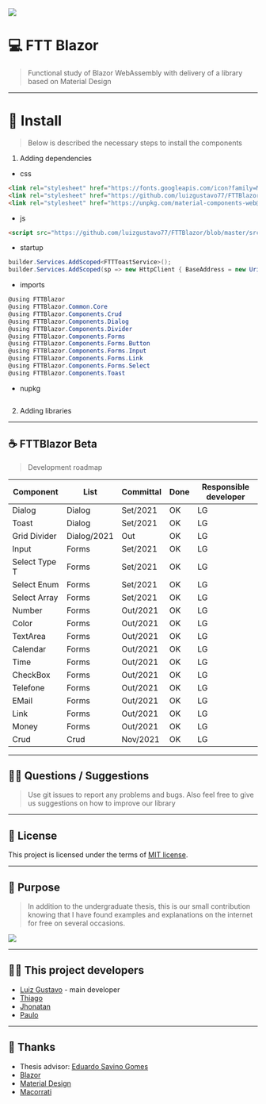 <img src="https://www.evertop.pl/wp-content/uploads/2021/01/grafiki_blog_blazor-06-1024x323.jpg">

# 💻 **FTT Blazor**
> Functional study of Blazor WebAssembly with delivery of a library based on Material Design

---

# 🧩 **Install**
> Below is described the necessary steps to install the components
1. Adding dependencies
- css
``` html
<link rel="stylesheet" href="https://fonts.googleapis.com/icon?family=Material+Icons" />
<link rel="stylesheet" href="https://github.com/luizgustavo77/FTTBlazor/blob/master/src/FTTBlazor/wwwroot/css/fttBlazor.css" /> 
<link rel="stylesheet" href="https://unpkg.com/material-components-web@latest/dist/material-components-web.min.css" />
````
- js
``` html
<script src="https://github.com/luizgustavo77/FTTBlazor/blob/master/src/FTTBlazor/wwwroot/js/fttBlazor.js"></script>
```
   - startup
``` c#
builder.Services.AddScoped<FTTToastService>();
builder.Services.AddScoped(sp => new HttpClient { BaseAddress = new Uri(builder.HostEnvironment.BaseAddress) });
```
- imports
``` c#
@using FTTBlazor
@using FTTBlazor.Common.Core
@using FTTBlazor.Components.Crud
@using FTTBlazor.Components.Dialog
@using FTTBlazor.Components.Divider
@using FTTBlazor.Components.Forms
@using FTTBlazor.Components.Forms.Button
@using FTTBlazor.Components.Forms.Input
@using FTTBlazor.Components.Forms.Link
@using FTTBlazor.Components.Forms.Select
@using FTTBlazor.Components.Toast
```
- nupkg
``` cmd

```
2. Adding libraries
---

## ☕ **FTTBlazor Beta**
> Development roadmap

| Component | List | Committal | Done | Responsible developer |
| --- | --- | --- | --- | --- |
| Dialog | Dialog | Set/2021 | OK | LG |
| Toast | Dialog | Set/2021 | OK | LG |
| Grid Divider | Dialog/2021 | Out | OK | LG |
| Input | Forms | Set/2021 | OK | LG |
| Select Type T  | Forms | Set/2021 | OK | LG |
| Select Enum  | Forms | Set/2021 | OK | LG |
| Select Array  | Forms | Set/2021 | OK | LG |
| Number | Forms | Out/2021 | OK | LG |
| Color | Forms | Out/2021 | OK | LG |
| TextArea | Forms | Out/2021 | OK | LG |
| Calendar | Forms | Out/2021 | OK | LG |
| Time | Forms | Out/2021 | OK | LG |
| CheckBox | Forms | Out/2021 | OK | LG |
| Telefone | Forms | Out/2021 | OK | LG |
| EMail | Forms | Out/2021 | OK | LG |
| Link | Forms | Out/2021 | OK | LG |
| Money | Forms | Out/2021 | OK | LG |
| Crud | Crud | Nov/2021 | OK | LG |
 
---
  
## 🙇🏻 **Questions / Suggestions**
> Use git issues to report any problems and bugs. Also feel free to give us suggestions on how to improve our library

---

## 📜 **License**

This project is licensed under the terms of [MIT license](https://github.com/luizgustavo77/FTTBlazor/blob/master/LICENSE.md).

---

## 🚀 **Purpose**
> In addition to the undergraduate thesis, this is our small contribution knowing that I have found examples and explanations on the internet for free on several occasions.

<img src="https://cdn.dribbble.com/users/2401141/screenshots/5487982/developers-gif-showcase.gif">

---

## 🙋🏻 **This project developers**

- [Luiz Gustavo](https://github.com/luizgustavo77) - main developer
- [Thiago](https://github.com/thiagofernandes101)
- [Jhonatan](https://github.com/JhonatanMatos)
- [Paulo](https://github.com/paulopatrocinio)

---

## 💼 **Thanks**
- Thesis advisor: [Eduardo Savino Gomes](https://blazor.net)
- [Blazor](https://blazor.net)
- [Material Design](https://material.io/components/)
- [Macorrati](https://www.udemy.com/course/curso-blazor-essencial/)
